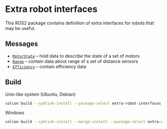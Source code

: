 # Extra robot interfaces

This ROS2 package contains definition of extra interfaces for robots that may be useful.

## Messages

- [`MotorState`](msg/MotorState.msg) &ndash; hold data to describe the state of a set of motors
- [`Range`](msg/Range.msg) &ndash; contain data about range of a set of distance sensors
- [`Efficiency`](msg/Efficiency.msg) &ndash; contain efficiency data

## Build

Unix-like system (Ubuntu, Debian)

```bash
colcon build --symlink-install --package-select extra-robot-interfaces
```

Windows

```bash
colcon build --symlink-install --merge-install --package-select extra-robot-interfaces
```
